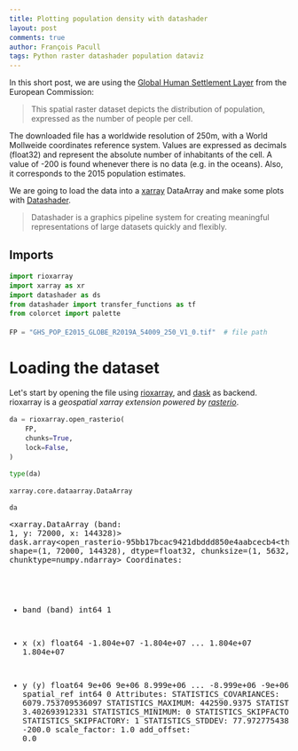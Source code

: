 ```yaml
---
title: Plotting population density with datashader
layout: post
comments: true
author: François Pacull
tags: Python raster datashader population dataviz
---
```


In this short post, we are using the [Global Human Settlement Layer](https://ghsl.jrc.ec.europa.eu/ghs_pop2019.php) from the European Commission:

> This spatial raster dataset depicts the distribution of population, expressed as the number of people per cell.

The downloaded file has a worldwide resolution of 250m, with a World Mollweide coordinates reference system. Values are expressed as decimals (float32) and represent the absolute number of inhabitants of the cell. A value of -200 is found whenever there is no data (e.g. in the oceans). Also, it corresponds to the 2015 population estimates.

We are going to load the data into a [xarray](https://github.com/pydata/xarray) DataArray and make some plots with [Datashader](https://github.com/holoviz/datashader). 

> Datashader is a graphics pipeline system for creating meaningful representations of large datasets quickly and flexibly.

## Imports


```python
import rioxarray
import xarray as xr
import datashader as ds
from datashader import transfer_functions as tf
from colorcet import palette

FP = "GHS_POP_E2015_GLOBE_R2019A_54009_250_V1_0.tif"  # file path
```

# Loading the dataset

Let's start by opening the file using [rioxarray](https://github.com/corteva/rioxarray), and [dask](https://dask.org/) as backend. rioxarray is a *geospatial xarray extension powered by [rasterio](https://github.com/rasterio/rasterio)*.


```python
da = rioxarray.open_rasterio(
    FP,
    chunks=True,
    lock=False,
)
```


```python
type(da)
```




    xarray.core.dataarray.DataArray




```python
da
```




<div><svg style="position: absolute; width: 0; height: 0; overflow: hidden">
<defs>
<symbol id="icon-database" viewBox="0 0 32 32">
<path d="M16 0c-8.837 0-16 2.239-16 5v4c0 2.761 7.163 5 16 5s16-2.239 16-5v-4c0-2.761-7.163-5-16-5z"></path>
<path d="M16 17c-8.837 0-16-2.239-16-5v6c0 2.761 7.163 5 16 5s16-2.239 16-5v-6c0 2.761-7.163 5-16 5z"></path>
<path d="M16 26c-8.837 0-16-2.239-16-5v6c0 2.761 7.163 5 16 5s16-2.239 16-5v-6c0 2.761-7.163 5-16 5z"></path>
</symbol>
<symbol id="icon-file-text2" viewBox="0 0 32 32">
<path d="M28.681 7.159c-0.694-0.947-1.662-2.053-2.724-3.116s-2.169-2.030-3.116-2.724c-1.612-1.182-2.393-1.319-2.841-1.319h-15.5c-1.378 0-2.5 1.121-2.5 2.5v27c0 1.378 1.122 2.5 2.5 2.5h23c1.378 0 2.5-1.122 2.5-2.5v-19.5c0-0.448-0.137-1.23-1.319-2.841zM24.543 5.457c0.959 0.959 1.712 1.825 2.268 2.543h-4.811v-4.811c0.718 0.556 1.584 1.309 2.543 2.268zM28 29.5c0 0.271-0.229 0.5-0.5 0.5h-23c-0.271 0-0.5-0.229-0.5-0.5v-27c0-0.271 0.229-0.5 0.5-0.5 0 0 15.499-0 15.5 0v7c0 0.552 0.448 1 1 1h7v19.5z"></path>
<path d="M23 26h-14c-0.552 0-1-0.448-1-1s0.448-1 1-1h14c0.552 0 1 0.448 1 1s-0.448 1-1 1z"></path>
<path d="M23 22h-14c-0.552 0-1-0.448-1-1s0.448-1 1-1h14c0.552 0 1 0.448 1 1s-0.448 1-1 1z"></path>
<path d="M23 18h-14c-0.552 0-1-0.448-1-1s0.448-1 1-1h14c0.552 0 1 0.448 1 1s-0.448 1-1 1z"></path>
</symbol>
</defs>
</svg>
<style>/* CSS stylesheet for displaying xarray objects in jupyterlab.
 *
 */

:root {
  --xr-font-color0: var(--jp-content-font-color0, rgba(0, 0, 0, 1));
  --xr-font-color2: var(--jp-content-font-color2, rgba(0, 0, 0, 0.54));
  --xr-font-color3: var(--jp-content-font-color3, rgba(0, 0, 0, 0.38));
  --xr-border-color: var(--jp-border-color2, #e0e0e0);
  --xr-disabled-color: var(--jp-layout-color3, #bdbdbd);
  --xr-background-color: var(--jp-layout-color0, white);
  --xr-background-color-row-even: var(--jp-layout-color1, white);
  --xr-background-color-row-odd: var(--jp-layout-color2, #eeeeee);
}

html[theme=dark],
body.vscode-dark {
  --xr-font-color0: rgba(255, 255, 255, 1);
  --xr-font-color2: rgba(255, 255, 255, 0.54);
  --xr-font-color3: rgba(255, 255, 255, 0.38);
  --xr-border-color: #1F1F1F;
  --xr-disabled-color: #515151;
  --xr-background-color: #111111;
  --xr-background-color-row-even: #111111;
  --xr-background-color-row-odd: #313131;
}

.xr-wrap {
  display: block !important;
  min-width: 300px;
  max-width: 700px;
}

.xr-text-repr-fallback {
  /* fallback to plain text repr when CSS is not injected (untrusted notebook) */
  display: none;
}

.xr-header {
  padding-top: 6px;
  padding-bottom: 6px;
  margin-bottom: 4px;
  border-bottom: solid 1px var(--xr-border-color);
}

.xr-header > div,
.xr-header > ul {
  display: inline;
  margin-top: 0;
  margin-bottom: 0;
}

.xr-obj-type,
.xr-array-name {
  margin-left: 2px;
  margin-right: 10px;
}

.xr-obj-type {
  color: var(--xr-font-color2);
}

.xr-sections {
  padding-left: 0 !important;
  display: grid;
  grid-template-columns: 150px auto auto 1fr 20px 20px;
}

.xr-section-item {
  display: contents;
}

.xr-section-item input {
  display: none;
}

.xr-section-item input + label {
  color: var(--xr-disabled-color);
}

.xr-section-item input:enabled + label {
  cursor: pointer;
  color: var(--xr-font-color2);
}

.xr-section-item input:enabled + label:hover {
  color: var(--xr-font-color0);
}

.xr-section-summary {
  grid-column: 1;
  color: var(--xr-font-color2);
  font-weight: 500;
}

.xr-section-summary > span {
  display: inline-block;
  padding-left: 0.5em;
}

.xr-section-summary-in:disabled + label {
  color: var(--xr-font-color2);
}

.xr-section-summary-in + label:before {
  display: inline-block;
  content: '►';
  font-size: 11px;
  width: 15px;
  text-align: center;
}

.xr-section-summary-in:disabled + label:before {
  color: var(--xr-disabled-color);
}

.xr-section-summary-in:checked + label:before {
  content: '▼';
}

.xr-section-summary-in:checked + label > span {
  display: none;
}

.xr-section-summary,
.xr-section-inline-details {
  padding-top: 4px;
  padding-bottom: 4px;
}

.xr-section-inline-details {
  grid-column: 2 / -1;
}

.xr-section-details {
  display: none;
  grid-column: 1 / -1;
  margin-bottom: 5px;
}

.xr-section-summary-in:checked ~ .xr-section-details {
  display: contents;
}

.xr-array-wrap {
  grid-column: 1 / -1;
  display: grid;
  grid-template-columns: 20px auto;
}

.xr-array-wrap > label {
  grid-column: 1;
  vertical-align: top;
}

.xr-preview {
  color: var(--xr-font-color3);
}

.xr-array-preview,
.xr-array-data {
  padding: 0 5px !important;
  grid-column: 2;
}

.xr-array-data,
.xr-array-in:checked ~ .xr-array-preview {
  display: none;
}

.xr-array-in:checked ~ .xr-array-data,
.xr-array-preview {
  display: inline-block;
}

.xr-dim-list {
  display: inline-block !important;
  list-style: none;
  padding: 0 !important;
  margin: 0;
}

.xr-dim-list li {
  display: inline-block;
  padding: 0;
  margin: 0;
}

.xr-dim-list:before {
  content: '(';
}

.xr-dim-list:after {
  content: ')';
}

.xr-dim-list li:not(:last-child):after {
  content: ',';
  padding-right: 5px;
}

.xr-has-index {
  font-weight: bold;
}

.xr-var-list,
.xr-var-item {
  display: contents;
}

.xr-var-item > div,
.xr-var-item label,
.xr-var-item > .xr-var-name span {
  background-color: var(--xr-background-color-row-even);
  margin-bottom: 0;
}

.xr-var-item > .xr-var-name:hover span {
  padding-right: 5px;
}

.xr-var-list > li:nth-child(odd) > div,
.xr-var-list > li:nth-child(odd) > label,
.xr-var-list > li:nth-child(odd) > .xr-var-name span {
  background-color: var(--xr-background-color-row-odd);
}

.xr-var-name {
  grid-column: 1;
}

.xr-var-dims {
  grid-column: 2;
}

.xr-var-dtype {
  grid-column: 3;
  text-align: right;
  color: var(--xr-font-color2);
}

.xr-var-preview {
  grid-column: 4;
}

.xr-var-name,
.xr-var-dims,
.xr-var-dtype,
.xr-preview,
.xr-attrs dt {
  white-space: nowrap;
  overflow: hidden;
  text-overflow: ellipsis;
  padding-right: 10px;
}

.xr-var-name:hover,
.xr-var-dims:hover,
.xr-var-dtype:hover,
.xr-attrs dt:hover {
  overflow: visible;
  width: auto;
  z-index: 1;
}

.xr-var-attrs,
.xr-var-data {
  display: none;
  background-color: var(--xr-background-color) !important;
  padding-bottom: 5px !important;
}

.xr-var-attrs-in:checked ~ .xr-var-attrs,
.xr-var-data-in:checked ~ .xr-var-data {
  display: block;
}

.xr-var-data > table {
  float: right;
}

.xr-var-name span,
.xr-var-data,
.xr-attrs {
  padding-left: 25px !important;
}

.xr-attrs,
.xr-var-attrs,
.xr-var-data {
  grid-column: 1 / -1;
}

dl.xr-attrs {
  padding: 0;
  margin: 0;
  display: grid;
  grid-template-columns: 125px auto;
}

.xr-attrs dt,
.xr-attrs dd {
  padding: 0;
  margin: 0;
  float: left;
  padding-right: 10px;
  width: auto;
}

.xr-attrs dt {
  font-weight: normal;
  grid-column: 1;
}

.xr-attrs dt:hover span {
  display: inline-block;
  background: var(--xr-background-color);
  padding-right: 10px;
}

.xr-attrs dd {
  grid-column: 2;
  white-space: pre-wrap;
  word-break: break-all;
}

.xr-icon-database,
.xr-icon-file-text2 {
  display: inline-block;
  vertical-align: middle;
  width: 1em;
  height: 1.5em !important;
  stroke-width: 0;
  stroke: currentColor;
  fill: currentColor;
}
</style><pre class='xr-text-repr-fallback'>&lt;xarray.DataArray (band: 1, y: 72000, x: 144328)&gt;
dask.array&lt;open_rasterio-95bb17bcac9421dbddd850e4aabcecb4&lt;this-array&gt;, shape=(1, 72000, 144328), dtype=float32, chunksize=(1, 5632, 5632), chunktype=numpy.ndarray&gt;
Coordinates:
  * band         (band) int64 1
  * x            (x) float64 -1.804e+07 -1.804e+07 ... 1.804e+07 1.804e+07
  * y            (y) float64 9e+06 9e+06 8.999e+06 ... -8.999e+06 -9e+06 -9e+06
    spatial_ref  int64 0
Attributes:
    STATISTICS_COVARIANCES:  6079.753709536097
    STATISTICS_MAXIMUM:      442590.9375
    STATISTICS_MEAN:         3.402693912331
    STATISTICS_MINIMUM:      0
    STATISTICS_SKIPFACTORX:  1
    STATISTICS_SKIPFACTORY:  1
    STATISTICS_STDDEV:       77.972775438201
    _FillValue:              -200.0
    scale_factor:            1.0
    add_offset:              0.0</pre><div class='xr-wrap' style='display:none'><div class='xr-header'><div class='xr-obj-type'>xarray.DataArray</div><div class='xr-array-name'></div><ul class='xr-dim-list'><li><span class='xr-has-index'>band</span>: 1</li><li><span class='xr-has-index'>y</span>: 72000</li><li><span class='xr-has-index'>x</span>: 144328</li></ul></div><ul class='xr-sections'><li class='xr-section-item'><div class='xr-array-wrap'><input id='section-3c0359c1-2827-4e69-80e3-498284a78fad' class='xr-array-in' type='checkbox' checked><label for='section-3c0359c1-2827-4e69-80e3-498284a78fad' title='Show/hide data repr'><svg class='icon xr-icon-database'><use xlink:href='#icon-database'></use></svg></label><div class='xr-array-preview xr-preview'><span>dask.array&lt;chunksize=(1, 5632, 5632), meta=np.ndarray&gt;</span></div><div class='xr-array-data'><table>
    <tr>
        <td>
            <table>
                <thead>
                    <tr>
                        <td> </td>
                        <th> Array </th>
                        <th> Chunk </th>
                    </tr>
                </thead>
                <tbody>

                    <tr>
                        <th> Bytes </th>
                        <td> 38.71 GiB </td>
                        <td> 121.00 MiB </td>
                    </tr>

                    <tr>
                        <th> Shape </th>
                        <td> (1, 72000, 144328) </td>
                        <td> (1, 5632, 5632) </td>
                    </tr>
                    <tr>
                        <th> Count </th>
                        <td> 339 Tasks </td>
                        <td> 338 Chunks </td>
                    </tr>
                    <tr>
                    <th> Type </th>
                    <td> float32 </td>
                    <td> numpy.ndarray </td>
                    </tr>
                </tbody>
            </table>
        </td>
        <td>
        <svg width="194" height="124" style="stroke:rgb(0,0,0);stroke-width:1" >

  <!-- Horizontal lines -->
  <line x1="10" y1="0" x2="24" y2="14" style="stroke-width:2" />
  <line x1="10" y1="4" x2="24" y2="19" />
  <line x1="10" y1="9" x2="24" y2="24" />
  <line x1="10" y1="14" x2="24" y2="28" />
  <line x1="10" y1="18" x2="24" y2="33" />
  <line x1="10" y1="23" x2="24" y2="38" />
  <line x1="10" y1="28" x2="24" y2="43" />
  <line x1="10" y1="32" x2="24" y2="47" />
  <line x1="10" y1="37" x2="24" y2="52" />
  <line x1="10" y1="42" x2="24" y2="57" />
  <line x1="10" y1="46" x2="24" y2="61" />
  <line x1="10" y1="51" x2="24" y2="66" />
  <line x1="10" y1="56" x2="24" y2="71" />
  <line x1="10" y1="59" x2="24" y2="74" style="stroke-width:2" />

  <!-- Vertical lines -->
  <line x1="10" y1="0" x2="10" y2="59" style="stroke-width:2" />
  <line x1="24" y1="14" x2="24" y2="74" style="stroke-width:2" />

  <!-- Colored Rectangle -->
  <polygon points="10.0,0.0 24.9485979497544,14.948597949754403 24.9485979497544,74.81224187193166 10.0,59.86364392217726" style="fill:#ECB172A0;stroke-width:0"/>

  <!-- Horizontal lines -->
  <line x1="10" y1="0" x2="130" y2="0" style="stroke-width:2" />
  <line x1="24" y1="14" x2="144" y2="14" style="stroke-width:2" />

  <!-- Vertical lines -->
  <line x1="10" y1="0" x2="24" y2="14" style="stroke-width:2" />
  <line x1="14" y1="0" x2="29" y2="14" />
  <line x1="19" y1="0" x2="34" y2="14" />
  <line x1="28" y1="0" x2="43" y2="14" />
  <line x1="33" y1="0" x2="48" y2="14" />
  <line x1="38" y1="0" x2="53" y2="14" />
  <line x1="47" y1="0" x2="62" y2="14" />
  <line x1="52" y1="0" x2="67" y2="14" />
  <line x1="56" y1="0" x2="71" y2="14" />
  <line x1="66" y1="0" x2="81" y2="14" />
  <line x1="70" y1="0" x2="85" y2="14" />
  <line x1="80" y1="0" x2="95" y2="14" />
  <line x1="84" y1="0" x2="99" y2="14" />
  <line x1="89" y1="0" x2="104" y2="14" />
  <line x1="98" y1="0" x2="113" y2="14" />
  <line x1="103" y1="0" x2="118" y2="14" />
  <line x1="108" y1="0" x2="123" y2="14" />
  <line x1="117" y1="0" x2="132" y2="14" />
  <line x1="122" y1="0" x2="137" y2="14" />
  <line x1="130" y1="0" x2="144" y2="14" style="stroke-width:2" />

  <!-- Colored Rectangle -->
  <polygon points="10.0,0.0 130.0,0.0 144.9485979497544,14.948597949754403 24.9485979497544,14.948597949754403" style="fill:#8B4903A0;stroke-width:0"/>

  <!-- Horizontal lines -->
  <line x1="24" y1="14" x2="144" y2="14" style="stroke-width:2" />
  <line x1="24" y1="19" x2="144" y2="19" />
  <line x1="24" y1="24" x2="144" y2="24" />
  <line x1="24" y1="28" x2="144" y2="28" />
  <line x1="24" y1="33" x2="144" y2="33" />
  <line x1="24" y1="38" x2="144" y2="38" />
  <line x1="24" y1="43" x2="144" y2="43" />
  <line x1="24" y1="47" x2="144" y2="47" />
  <line x1="24" y1="52" x2="144" y2="52" />
  <line x1="24" y1="57" x2="144" y2="57" />
  <line x1="24" y1="61" x2="144" y2="61" />
  <line x1="24" y1="66" x2="144" y2="66" />
  <line x1="24" y1="71" x2="144" y2="71" />
  <line x1="24" y1="74" x2="144" y2="74" style="stroke-width:2" />

  <!-- Vertical lines -->
  <line x1="24" y1="14" x2="24" y2="74" style="stroke-width:2" />
  <line x1="29" y1="14" x2="29" y2="74" />
  <line x1="34" y1="14" x2="34" y2="74" />
  <line x1="43" y1="14" x2="43" y2="74" />
  <line x1="48" y1="14" x2="48" y2="74" />
  <line x1="53" y1="14" x2="53" y2="74" />
  <line x1="62" y1="14" x2="62" y2="74" />
  <line x1="67" y1="14" x2="67" y2="74" />
  <line x1="71" y1="14" x2="71" y2="74" />
  <line x1="81" y1="14" x2="81" y2="74" />
  <line x1="85" y1="14" x2="85" y2="74" />
  <line x1="95" y1="14" x2="95" y2="74" />
  <line x1="99" y1="14" x2="99" y2="74" />
  <line x1="104" y1="14" x2="104" y2="74" />
  <line x1="113" y1="14" x2="113" y2="74" />
  <line x1="118" y1="14" x2="118" y2="74" />
  <line x1="123" y1="14" x2="123" y2="74" />
  <line x1="132" y1="14" x2="132" y2="74" />
  <line x1="137" y1="14" x2="137" y2="74" />
  <line x1="144" y1="14" x2="144" y2="74" style="stroke-width:2" />

  <!-- Colored Rectangle -->
  <polygon points="24.9485979497544,14.948597949754403 144.9485979497544,14.948597949754403 144.9485979497544,74.81224187193166 24.9485979497544,74.81224187193166" style="fill:#8B4903A0;stroke-width:0"/>

  <!-- Text -->
  <text x="84.948598" y="94.812242" font-size="1.0rem" font-weight="100" text-anchor="middle" >144328</text>
  <text x="164.948598" y="44.880420" font-size="1.0rem" font-weight="100" text-anchor="middle" transform="rotate(-90,164.948598,44.880420)">72000</text>
  <text x="7.474299" y="87.337943" font-size="1.0rem" font-weight="100" text-anchor="middle" transform="rotate(45,7.474299,87.337943)">1</text>
</svg>
        </td>
    </tr>
</table></div></div></li><li class='xr-section-item'><input id='section-28f4629a-9b4e-4556-92f8-73f01d6a60f2' class='xr-section-summary-in' type='checkbox'  checked><label for='section-28f4629a-9b4e-4556-92f8-73f01d6a60f2' class='xr-section-summary' >Coordinates: <span>(4)</span></label><div class='xr-section-inline-details'></div><div class='xr-section-details'><ul class='xr-var-list'><li class='xr-var-item'><div class='xr-var-name'><span class='xr-has-index'>band</span></div><div class='xr-var-dims'>(band)</div><div class='xr-var-dtype'>int64</div><div class='xr-var-preview xr-preview'>1</div><input id='attrs-9163ac78-cd1b-4a78-b8bf-9baecb81ff5e' class='xr-var-attrs-in' type='checkbox' disabled><label for='attrs-9163ac78-cd1b-4a78-b8bf-9baecb81ff5e' title='Show/Hide attributes'><svg class='icon xr-icon-file-text2'><use xlink:href='#icon-file-text2'></use></svg></label><input id='data-eb6c91d6-d3fd-4f9d-b88a-b1674bce7792' class='xr-var-data-in' type='checkbox'><label for='data-eb6c91d6-d3fd-4f9d-b88a-b1674bce7792' title='Show/Hide data repr'><svg class='icon xr-icon-database'><use xlink:href='#icon-database'></use></svg></label><div class='xr-var-attrs'><dl class='xr-attrs'></dl></div><div class='xr-var-data'><pre>array([1])</pre></div></li><li class='xr-var-item'><div class='xr-var-name'><span class='xr-has-index'>x</span></div><div class='xr-var-dims'>(x)</div><div class='xr-var-dtype'>float64</div><div class='xr-var-preview xr-preview'>-1.804e+07 -1.804e+07 ... 1.804e+07</div><input id='attrs-ab31ddac-cabc-445f-b666-3603417760fe' class='xr-var-attrs-in' type='checkbox' disabled><label for='attrs-ab31ddac-cabc-445f-b666-3603417760fe' title='Show/Hide attributes'><svg class='icon xr-icon-file-text2'><use xlink:href='#icon-file-text2'></use></svg></label><input id='data-6b077c70-a7b6-4ed3-9322-da93e69a1a6c' class='xr-var-data-in' type='checkbox'><label for='data-6b077c70-a7b6-4ed3-9322-da93e69a1a6c' title='Show/Hide data repr'><svg class='icon xr-icon-database'><use xlink:href='#icon-database'></use></svg></label><div class='xr-var-attrs'><dl class='xr-attrs'></dl></div><div class='xr-var-data'><pre>array([-18040875., -18040625., -18040375., ...,  18040375.,  18040625.,
        18040875.])</pre></div></li><li class='xr-var-item'><div class='xr-var-name'><span class='xr-has-index'>y</span></div><div class='xr-var-dims'>(y)</div><div class='xr-var-dtype'>float64</div><div class='xr-var-preview xr-preview'>9e+06 9e+06 ... -9e+06 -9e+06</div><input id='attrs-33569cc0-5c41-482c-afa7-c7c4d563a6cb' class='xr-var-attrs-in' type='checkbox' disabled><label for='attrs-33569cc0-5c41-482c-afa7-c7c4d563a6cb' title='Show/Hide attributes'><svg class='icon xr-icon-file-text2'><use xlink:href='#icon-file-text2'></use></svg></label><input id='data-f1da22f4-d7be-444d-838f-b45380aeae13' class='xr-var-data-in' type='checkbox'><label for='data-f1da22f4-d7be-444d-838f-b45380aeae13' title='Show/Hide data repr'><svg class='icon xr-icon-database'><use xlink:href='#icon-database'></use></svg></label><div class='xr-var-attrs'><dl class='xr-attrs'></dl></div><div class='xr-var-data'><pre>array([ 8999875.,  8999625.,  8999375., ..., -8999375., -8999625., -8999875.])</pre></div></li><li class='xr-var-item'><div class='xr-var-name'><span>spatial_ref</span></div><div class='xr-var-dims'>()</div><div class='xr-var-dtype'>int64</div><div class='xr-var-preview xr-preview'>0</div><input id='attrs-ed3336fc-8064-4890-b065-7cf3b04d98c9' class='xr-var-attrs-in' type='checkbox' ><label for='attrs-ed3336fc-8064-4890-b065-7cf3b04d98c9' title='Show/Hide attributes'><svg class='icon xr-icon-file-text2'><use xlink:href='#icon-file-text2'></use></svg></label><input id='data-5d100c41-7bcb-477d-acab-2dfce247eb0b' class='xr-var-data-in' type='checkbox'><label for='data-5d100c41-7bcb-477d-acab-2dfce247eb0b' title='Show/Hide data repr'><svg class='icon xr-icon-database'><use xlink:href='#icon-database'></use></svg></label><div class='xr-var-attrs'><dl class='xr-attrs'><dt><span>crs_wkt :</span></dt><dd>PROJCS[&quot;World_Mollweide&quot;,GEOGCS[&quot;WGS 84&quot;,DATUM[&quot;WGS_1984&quot;,SPHEROID[&quot;WGS 84&quot;,6378137,298.257223563,AUTHORITY[&quot;EPSG&quot;,&quot;7030&quot;]],AUTHORITY[&quot;EPSG&quot;,&quot;6326&quot;]],PRIMEM[&quot;Greenwich&quot;,0],UNIT[&quot;Degree&quot;,0.0174532925199433]],PROJECTION[&quot;Mollweide&quot;],PARAMETER[&quot;central_meridian&quot;,0],PARAMETER[&quot;false_easting&quot;,0],PARAMETER[&quot;false_northing&quot;,0],UNIT[&quot;metre&quot;,1,AUTHORITY[&quot;EPSG&quot;,&quot;9001&quot;]],AXIS[&quot;Easting&quot;,EAST],AXIS[&quot;Northing&quot;,NORTH]]</dd><dt><span>spatial_ref :</span></dt><dd>PROJCS[&quot;World_Mollweide&quot;,GEOGCS[&quot;WGS 84&quot;,DATUM[&quot;WGS_1984&quot;,SPHEROID[&quot;WGS 84&quot;,6378137,298.257223563,AUTHORITY[&quot;EPSG&quot;,&quot;7030&quot;]],AUTHORITY[&quot;EPSG&quot;,&quot;6326&quot;]],PRIMEM[&quot;Greenwich&quot;,0],UNIT[&quot;Degree&quot;,0.0174532925199433]],PROJECTION[&quot;Mollweide&quot;],PARAMETER[&quot;central_meridian&quot;,0],PARAMETER[&quot;false_easting&quot;,0],PARAMETER[&quot;false_northing&quot;,0],UNIT[&quot;metre&quot;,1,AUTHORITY[&quot;EPSG&quot;,&quot;9001&quot;]],AXIS[&quot;Easting&quot;,EAST],AXIS[&quot;Northing&quot;,NORTH]]</dd><dt><span>GeoTransform :</span></dt><dd>-18041000.0 250.0 0.0 9000000.0 0.0 -250.0</dd></dl></div><div class='xr-var-data'><pre>array(0)</pre></div></li></ul></div></li><li class='xr-section-item'><input id='section-dc7ee665-c7a9-4177-bfb3-1c7082e3b309' class='xr-section-summary-in' type='checkbox'  ><label for='section-dc7ee665-c7a9-4177-bfb3-1c7082e3b309' class='xr-section-summary' >Attributes: <span>(10)</span></label><div class='xr-section-inline-details'></div><div class='xr-section-details'><dl class='xr-attrs'><dt><span>STATISTICS_COVARIANCES :</span></dt><dd>6079.753709536097</dd><dt><span>STATISTICS_MAXIMUM :</span></dt><dd>442590.9375</dd><dt><span>STATISTICS_MEAN :</span></dt><dd>3.402693912331</dd><dt><span>STATISTICS_MINIMUM :</span></dt><dd>0</dd><dt><span>STATISTICS_SKIPFACTORX :</span></dt><dd>1</dd><dt><span>STATISTICS_SKIPFACTORY :</span></dt><dd>1</dd><dt><span>STATISTICS_STDDEV :</span></dt><dd>77.972775438201</dd><dt><span>_FillValue :</span></dt><dd>-200.0</dd><dt><span>scale_factor :</span></dt><dd>1.0</dd><dt><span>add_offset :</span></dt><dd>0.0</dd></dl></div></li></ul></div></div>




```python
da.spatial_ref
```




<div><svg style="position: absolute; width: 0; height: 0; overflow: hidden">
<defs>
<symbol id="icon-database" viewBox="0 0 32 32">
<path d="M16 0c-8.837 0-16 2.239-16 5v4c0 2.761 7.163 5 16 5s16-2.239 16-5v-4c0-2.761-7.163-5-16-5z"></path>
<path d="M16 17c-8.837 0-16-2.239-16-5v6c0 2.761 7.163 5 16 5s16-2.239 16-5v-6c0 2.761-7.163 5-16 5z"></path>
<path d="M16 26c-8.837 0-16-2.239-16-5v6c0 2.761 7.163 5 16 5s16-2.239 16-5v-6c0 2.761-7.163 5-16 5z"></path>
</symbol>
<symbol id="icon-file-text2" viewBox="0 0 32 32">
<path d="M28.681 7.159c-0.694-0.947-1.662-2.053-2.724-3.116s-2.169-2.030-3.116-2.724c-1.612-1.182-2.393-1.319-2.841-1.319h-15.5c-1.378 0-2.5 1.121-2.5 2.5v27c0 1.378 1.122 2.5 2.5 2.5h23c1.378 0 2.5-1.122 2.5-2.5v-19.5c0-0.448-0.137-1.23-1.319-2.841zM24.543 5.457c0.959 0.959 1.712 1.825 2.268 2.543h-4.811v-4.811c0.718 0.556 1.584 1.309 2.543 2.268zM28 29.5c0 0.271-0.229 0.5-0.5 0.5h-23c-0.271 0-0.5-0.229-0.5-0.5v-27c0-0.271 0.229-0.5 0.5-0.5 0 0 15.499-0 15.5 0v7c0 0.552 0.448 1 1 1h7v19.5z"></path>
<path d="M23 26h-14c-0.552 0-1-0.448-1-1s0.448-1 1-1h14c0.552 0 1 0.448 1 1s-0.448 1-1 1z"></path>
<path d="M23 22h-14c-0.552 0-1-0.448-1-1s0.448-1 1-1h14c0.552 0 1 0.448 1 1s-0.448 1-1 1z"></path>
<path d="M23 18h-14c-0.552 0-1-0.448-1-1s0.448-1 1-1h14c0.552 0 1 0.448 1 1s-0.448 1-1 1z"></path>
</symbol>
</defs>
</svg>
<style>/* CSS stylesheet for displaying xarray objects in jupyterlab.
 *
 */

:root {
  --xr-font-color0: var(--jp-content-font-color0, rgba(0, 0, 0, 1));
  --xr-font-color2: var(--jp-content-font-color2, rgba(0, 0, 0, 0.54));
  --xr-font-color3: var(--jp-content-font-color3, rgba(0, 0, 0, 0.38));
  --xr-border-color: var(--jp-border-color2, #e0e0e0);
  --xr-disabled-color: var(--jp-layout-color3, #bdbdbd);
  --xr-background-color: var(--jp-layout-color0, white);
  --xr-background-color-row-even: var(--jp-layout-color1, white);
  --xr-background-color-row-odd: var(--jp-layout-color2, #eeeeee);
}

html[theme=dark],
body.vscode-dark {
  --xr-font-color0: rgba(255, 255, 255, 1);
  --xr-font-color2: rgba(255, 255, 255, 0.54);
  --xr-font-color3: rgba(255, 255, 255, 0.38);
  --xr-border-color: #1F1F1F;
  --xr-disabled-color: #515151;
  --xr-background-color: #111111;
  --xr-background-color-row-even: #111111;
  --xr-background-color-row-odd: #313131;
}

.xr-wrap {
  display: block !important;
  min-width: 300px;
  max-width: 700px;
}

.xr-text-repr-fallback {
  /* fallback to plain text repr when CSS is not injected (untrusted notebook) */
  display: none;
}

.xr-header {
  padding-top: 6px;
  padding-bottom: 6px;
  margin-bottom: 4px;
  border-bottom: solid 1px var(--xr-border-color);
}

.xr-header > div,
.xr-header > ul {
  display: inline;
  margin-top: 0;
  margin-bottom: 0;
}

.xr-obj-type,
.xr-array-name {
  margin-left: 2px;
  margin-right: 10px;
}

.xr-obj-type {
  color: var(--xr-font-color2);
}

.xr-sections {
  padding-left: 0 !important;
  display: grid;
  grid-template-columns: 150px auto auto 1fr 20px 20px;
}

.xr-section-item {
  display: contents;
}

.xr-section-item input {
  display: none;
}

.xr-section-item input + label {
  color: var(--xr-disabled-color);
}

.xr-section-item input:enabled + label {
  cursor: pointer;
  color: var(--xr-font-color2);
}

.xr-section-item input:enabled + label:hover {
  color: var(--xr-font-color0);
}

.xr-section-summary {
  grid-column: 1;
  color: var(--xr-font-color2);
  font-weight: 500;
}

.xr-section-summary > span {
  display: inline-block;
  padding-left: 0.5em;
}

.xr-section-summary-in:disabled + label {
  color: var(--xr-font-color2);
}

.xr-section-summary-in + label:before {
  display: inline-block;
  content: '►';
  font-size: 11px;
  width: 15px;
  text-align: center;
}

.xr-section-summary-in:disabled + label:before {
  color: var(--xr-disabled-color);
}

.xr-section-summary-in:checked + label:before {
  content: '▼';
}

.xr-section-summary-in:checked + label > span {
  display: none;
}

.xr-section-summary,
.xr-section-inline-details {
  padding-top: 4px;
  padding-bottom: 4px;
}

.xr-section-inline-details {
  grid-column: 2 / -1;
}

.xr-section-details {
  display: none;
  grid-column: 1 / -1;
  margin-bottom: 5px;
}

.xr-section-summary-in:checked ~ .xr-section-details {
  display: contents;
}

.xr-array-wrap {
  grid-column: 1 / -1;
  display: grid;
  grid-template-columns: 20px auto;
}

.xr-array-wrap > label {
  grid-column: 1;
  vertical-align: top;
}

.xr-preview {
  color: var(--xr-font-color3);
}

.xr-array-preview,
.xr-array-data {
  padding: 0 5px !important;
  grid-column: 2;
}

.xr-array-data,
.xr-array-in:checked ~ .xr-array-preview {
  display: none;
}

.xr-array-in:checked ~ .xr-array-data,
.xr-array-preview {
  display: inline-block;
}

.xr-dim-list {
  display: inline-block !important;
  list-style: none;
  padding: 0 !important;
  margin: 0;
}

.xr-dim-list li {
  display: inline-block;
  padding: 0;
  margin: 0;
}

.xr-dim-list:before {
  content: '(';
}

.xr-dim-list:after {
  content: ')';
}

.xr-dim-list li:not(:last-child):after {
  content: ',';
  padding-right: 5px;
}

.xr-has-index {
  font-weight: bold;
}

.xr-var-list,
.xr-var-item {
  display: contents;
}

.xr-var-item > div,
.xr-var-item label,
.xr-var-item > .xr-var-name span {
  background-color: var(--xr-background-color-row-even);
  margin-bottom: 0;
}

.xr-var-item > .xr-var-name:hover span {
  padding-right: 5px;
}

.xr-var-list > li:nth-child(odd) > div,
.xr-var-list > li:nth-child(odd) > label,
.xr-var-list > li:nth-child(odd) > .xr-var-name span {
  background-color: var(--xr-background-color-row-odd);
}

.xr-var-name {
  grid-column: 1;
}

.xr-var-dims {
  grid-column: 2;
}

.xr-var-dtype {
  grid-column: 3;
  text-align: right;
  color: var(--xr-font-color2);
}

.xr-var-preview {
  grid-column: 4;
}

.xr-var-name,
.xr-var-dims,
.xr-var-dtype,
.xr-preview,
.xr-attrs dt {
  white-space: nowrap;
  overflow: hidden;
  text-overflow: ellipsis;
  padding-right: 10px;
}

.xr-var-name:hover,
.xr-var-dims:hover,
.xr-var-dtype:hover,
.xr-attrs dt:hover {
  overflow: visible;
  width: auto;
  z-index: 1;
}

.xr-var-attrs,
.xr-var-data {
  display: none;
  background-color: var(--xr-background-color) !important;
  padding-bottom: 5px !important;
}

.xr-var-attrs-in:checked ~ .xr-var-attrs,
.xr-var-data-in:checked ~ .xr-var-data {
  display: block;
}

.xr-var-data > table {
  float: right;
}

.xr-var-name span,
.xr-var-data,
.xr-attrs {
  padding-left: 25px !important;
}

.xr-attrs,
.xr-var-attrs,
.xr-var-data {
  grid-column: 1 / -1;
}

dl.xr-attrs {
  padding: 0;
  margin: 0;
  display: grid;
  grid-template-columns: 125px auto;
}

.xr-attrs dt,
.xr-attrs dd {
  padding: 0;
  margin: 0;
  float: left;
  padding-right: 10px;
  width: auto;
}

.xr-attrs dt {
  font-weight: normal;
  grid-column: 1;
}

.xr-attrs dt:hover span {
  display: inline-block;
  background: var(--xr-background-color);
  padding-right: 10px;
}

.xr-attrs dd {
  grid-column: 2;
  white-space: pre-wrap;
  word-break: break-all;
}

.xr-icon-database,
.xr-icon-file-text2 {
  display: inline-block;
  vertical-align: middle;
  width: 1em;
  height: 1.5em !important;
  stroke-width: 0;
  stroke: currentColor;
  fill: currentColor;
}
</style><pre class='xr-text-repr-fallback'>&lt;xarray.DataArray &#x27;spatial_ref&#x27; ()&gt;
array(0)
Coordinates:
    spatial_ref  int64 0
Attributes:
    crs_wkt:       PROJCS[&quot;World_Mollweide&quot;,GEOGCS[&quot;WGS 84&quot;,DATUM[&quot;WGS_1984&quot;,...
    spatial_ref:   PROJCS[&quot;World_Mollweide&quot;,GEOGCS[&quot;WGS 84&quot;,DATUM[&quot;WGS_1984&quot;,...
    GeoTransform:  -18041000.0 250.0 0.0 9000000.0 0.0 -250.0</pre><div class='xr-wrap' style='display:none'><div class='xr-header'><div class='xr-obj-type'>xarray.DataArray</div><div class='xr-array-name'>'spatial_ref'</div></div><ul class='xr-sections'><li class='xr-section-item'><div class='xr-array-wrap'><input id='section-84be34f1-9f52-4908-9ee2-954bfe8c9d8c' class='xr-array-in' type='checkbox' checked><label for='section-84be34f1-9f52-4908-9ee2-954bfe8c9d8c' title='Show/hide data repr'><svg class='icon xr-icon-database'><use xlink:href='#icon-database'></use></svg></label><div class='xr-array-preview xr-preview'><span>0</span></div><div class='xr-array-data'><pre>array(0)</pre></div></div></li><li class='xr-section-item'><input id='section-948a6128-e4ac-4179-9d6f-c3beb7b11a0a' class='xr-section-summary-in' type='checkbox'  checked><label for='section-948a6128-e4ac-4179-9d6f-c3beb7b11a0a' class='xr-section-summary' >Coordinates: <span>(1)</span></label><div class='xr-section-inline-details'></div><div class='xr-section-details'><ul class='xr-var-list'><li class='xr-var-item'><div class='xr-var-name'><span>spatial_ref</span></div><div class='xr-var-dims'>()</div><div class='xr-var-dtype'>int64</div><div class='xr-var-preview xr-preview'>0</div><input id='attrs-efc52fb7-1ac1-4324-bb7b-034a211c00d6' class='xr-var-attrs-in' type='checkbox' ><label for='attrs-efc52fb7-1ac1-4324-bb7b-034a211c00d6' title='Show/Hide attributes'><svg class='icon xr-icon-file-text2'><use xlink:href='#icon-file-text2'></use></svg></label><input id='data-de48efd8-2206-4302-918b-616efd505178' class='xr-var-data-in' type='checkbox'><label for='data-de48efd8-2206-4302-918b-616efd505178' title='Show/Hide data repr'><svg class='icon xr-icon-database'><use xlink:href='#icon-database'></use></svg></label><div class='xr-var-attrs'><dl class='xr-attrs'><dt><span>crs_wkt :</span></dt><dd>PROJCS[&quot;World_Mollweide&quot;,GEOGCS[&quot;WGS 84&quot;,DATUM[&quot;WGS_1984&quot;,SPHEROID[&quot;WGS 84&quot;,6378137,298.257223563,AUTHORITY[&quot;EPSG&quot;,&quot;7030&quot;]],AUTHORITY[&quot;EPSG&quot;,&quot;6326&quot;]],PRIMEM[&quot;Greenwich&quot;,0],UNIT[&quot;Degree&quot;,0.0174532925199433]],PROJECTION[&quot;Mollweide&quot;],PARAMETER[&quot;central_meridian&quot;,0],PARAMETER[&quot;false_easting&quot;,0],PARAMETER[&quot;false_northing&quot;,0],UNIT[&quot;metre&quot;,1,AUTHORITY[&quot;EPSG&quot;,&quot;9001&quot;]],AXIS[&quot;Easting&quot;,EAST],AXIS[&quot;Northing&quot;,NORTH]]</dd><dt><span>spatial_ref :</span></dt><dd>PROJCS[&quot;World_Mollweide&quot;,GEOGCS[&quot;WGS 84&quot;,DATUM[&quot;WGS_1984&quot;,SPHEROID[&quot;WGS 84&quot;,6378137,298.257223563,AUTHORITY[&quot;EPSG&quot;,&quot;7030&quot;]],AUTHORITY[&quot;EPSG&quot;,&quot;6326&quot;]],PRIMEM[&quot;Greenwich&quot;,0],UNIT[&quot;Degree&quot;,0.0174532925199433]],PROJECTION[&quot;Mollweide&quot;],PARAMETER[&quot;central_meridian&quot;,0],PARAMETER[&quot;false_easting&quot;,0],PARAMETER[&quot;false_northing&quot;,0],UNIT[&quot;metre&quot;,1,AUTHORITY[&quot;EPSG&quot;,&quot;9001&quot;]],AXIS[&quot;Easting&quot;,EAST],AXIS[&quot;Northing&quot;,NORTH]]</dd><dt><span>GeoTransform :</span></dt><dd>-18041000.0 250.0 0.0 9000000.0 0.0 -250.0</dd></dl></div><div class='xr-var-data'><pre>array(0)</pre></div></li></ul></div></li><li class='xr-section-item'><input id='section-b2b5c848-424b-4996-9e48-50f7c5e42a57' class='xr-section-summary-in' type='checkbox'  checked><label for='section-b2b5c848-424b-4996-9e48-50f7c5e42a57' class='xr-section-summary' >Attributes: <span>(3)</span></label><div class='xr-section-inline-details'></div><div class='xr-section-details'><dl class='xr-attrs'><dt><span>crs_wkt :</span></dt><dd>PROJCS[&quot;World_Mollweide&quot;,GEOGCS[&quot;WGS 84&quot;,DATUM[&quot;WGS_1984&quot;,SPHEROID[&quot;WGS 84&quot;,6378137,298.257223563,AUTHORITY[&quot;EPSG&quot;,&quot;7030&quot;]],AUTHORITY[&quot;EPSG&quot;,&quot;6326&quot;]],PRIMEM[&quot;Greenwich&quot;,0],UNIT[&quot;Degree&quot;,0.0174532925199433]],PROJECTION[&quot;Mollweide&quot;],PARAMETER[&quot;central_meridian&quot;,0],PARAMETER[&quot;false_easting&quot;,0],PARAMETER[&quot;false_northing&quot;,0],UNIT[&quot;metre&quot;,1,AUTHORITY[&quot;EPSG&quot;,&quot;9001&quot;]],AXIS[&quot;Easting&quot;,EAST],AXIS[&quot;Northing&quot;,NORTH]]</dd><dt><span>spatial_ref :</span></dt><dd>PROJCS[&quot;World_Mollweide&quot;,GEOGCS[&quot;WGS 84&quot;,DATUM[&quot;WGS_1984&quot;,SPHEROID[&quot;WGS 84&quot;,6378137,298.257223563,AUTHORITY[&quot;EPSG&quot;,&quot;7030&quot;]],AUTHORITY[&quot;EPSG&quot;,&quot;6326&quot;]],PRIMEM[&quot;Greenwich&quot;,0],UNIT[&quot;Degree&quot;,0.0174532925199433]],PROJECTION[&quot;Mollweide&quot;],PARAMETER[&quot;central_meridian&quot;,0],PARAMETER[&quot;false_easting&quot;,0],PARAMETER[&quot;false_northing&quot;,0],UNIT[&quot;metre&quot;,1,AUTHORITY[&quot;EPSG&quot;,&quot;9001&quot;]],AXIS[&quot;Easting&quot;,EAST],AXIS[&quot;Northing&quot;,NORTH]]</dd><dt><span>GeoTransform :</span></dt><dd>-18041000.0 250.0 0.0 9000000.0 0.0 -250.0</dd></dl></div></li></ul></div></div>



## Total population

Let's compute the total population:


```python
%%time
total_pop = da.where(da[0] > 0).sum().compute()
total_pop = float(total_pop.values)
```

    CPU times: user 4min 45s, sys: 22.5 s, total: 5min 8s
    Wall time: 40.8 s



```python
print(f"Total population : {total_pop}")
```

    Total population : 7349329920.0


World population was indeed around 7.35 billion in 2015.

### Europe

Let's focus on Europe with a bounding box in World_Mollweide coordinates:


```python
minx = float(da.x.min().values)
maxx = float(da.x.max().values)
miny = float(da.y.min().values)
maxy = float(da.y.max().values)
print(f"minx : {minx}, maxx : {maxx}, miny : {miny}, maxy : {maxy}")
```

    minx : -18040875.0, maxx : 18040875.0, miny : -8999875.0, maxy : 8999875.0


So let's clip the data array using a bounding box:


```python
dac = da.rio.clip_box(
    minx=-1_000_000.0,
    miny=4_250_000.0,
    maxx=2_500_000.0,
    maxy=7_750_000.0,
)
```

And plot this selection:


```python
dac0 = xr.DataArray(dac)[0]
dac0 = dac0.where(dac0 > 0)
dac0 = dac0.fillna(0.0).compute()
```


```python
size = 1200
cvs = ds.Canvas(plot_width=size, plot_height=size)
raster = cvs.raster(dac0)
```


```python
cmap = palette["fire"]
img = tf.shade(
    raster, how="eq_hist", cmap=cmap
)
img
```

<p align="center">
  <img width="1200" src="/img/2022-03-18_01/output_19_0.png" alt="Europe">
</p>


## France

We are now going to focus on France, by cliping /re-projecting/re-cliping the data:


```python
dac = da.rio.clip_box(
    minx=-450_000.0,
    miny=5_000_000.0,
    maxx=600_000.0,
    maxy=6_000_000.0,
)
```


```python
dacr = dac.rio.reproject("EPSG:2154")
```


```python
minx = float(dacr.x.min().values)
maxx = float(dacr.x.max().values)
miny = float(dacr.y.min().values)
maxy = float(dacr.y.max().values)
print(f"minx : {minx}, maxx : {maxx}, miny : {miny}, maxy : {maxy}")
```

    minx : 3238.8963631442175, maxx : 1051199.0429940927, miny : 6088320.296559229, maxy : 7160193.962105454



```python
dacrc = dacr.rio.clip_box(
    minx=80_000,
    miny=6_150_000,
    maxx=1_100_000,
    maxy=7_100_000,
)
```


```python
dac0 = xr.DataArray(dacrc)[0]
dac0 = dac0.where(dac0 > 0)
dac0 = dac0.fillna(0.0).compute()
```


```python
cvs = ds.Canvas(plot_width=size, plot_height=size)
raster = cvs.raster(dac0)
```


```python
cmap = palette["fire"]
img = tf.shade(raster, how="eq_hist", cmap=cmap)
img
```

<p align="center">
  <img width="1200" src="/img/2022-03-18_01/output_27_0.png" alt="France">
</p>




We can notice that some areas are not detailed up to the 250m accuracy, but rather averaged over larger regions, exhibiting a uniform color (e.g. in the southern Alps).


{% if page.comments %}
<div id="disqus_thread"></div>
<script>

/**
*  RECOMMENDED CONFIGURATION VARIABLES: EDIT AND UNCOMMENT THE SECTION BELOW TO INSERT DYNAMIC VALUES FROM YOUR PLATFORM OR CMS.
*  LEARN WHY DEFINING THESE VARIABLES IS IMPORTANT: https://disqus.com/admin/universalcode/#configuration-variables*/
/*
var disqus_config = function () {
this.page.url = PAGE_URL;  // Replace PAGE_URL with your page's canonical URL variable
this.page.identifier = PAGE_IDENTIFIER; // Replace PAGE_IDENTIFIER with your page's unique identifier variable
};
*/
(function() { // DON'T EDIT BELOW THIS LINE
var d = document, s = d.createElement('script');
s.src = 'https://aetperf-github-io-1.disqus.com/embed.js';
s.setAttribute('data-timestamp', +new Date());
(d.head || d.body).appendChild(s);
})();
</script>
<noscript>Please enable JavaScript to view the <a href="https://disqus.com/?ref_noscript">comments powered by Disqus.</a></noscript>
{% endif %}